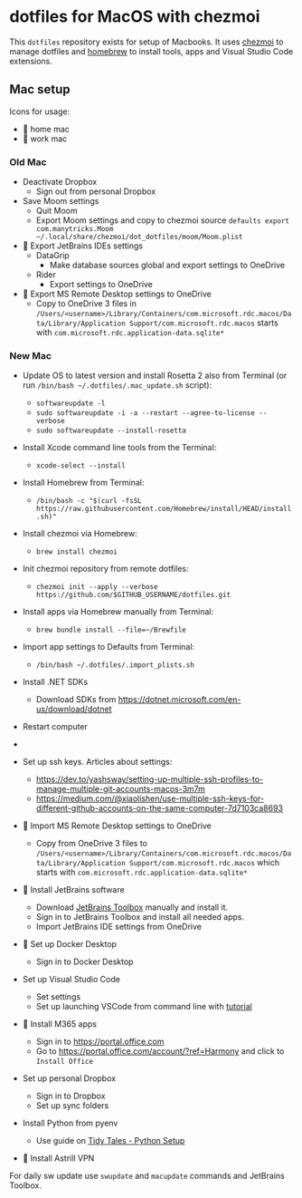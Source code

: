 # dotfiles for MacOS with chezmoi

This `dotfiles` repository exists for setup of Macbooks. It uses [chezmoi](https://www.chezmoi.io) to manage dotfiles and [homebrew](https://brew.sh) to install tools, apps and Visual Studio Code extensions.

## Mac setup

Icons for usage:
 - 🏡 home mac
 - 🏢 work mac

### Old Mac

- Deactivate Dropbox
    - Sign out from personal Dropbox
- Save Moom settings
    - Quit Moom
    - Export Moom settings and copy to chezmoi source `defaults export com.manytricks.Moom ~/.local/share/chezmoi/dot_dotfiles/moom/Moom.plist`
- 🏢 Export JetBrains IDEs settings
    - DataGrip
        - Make database sources global and export settings to OneDrive
    - Rider
        - Export settings to OneDrive
- 🏢 Export MS Remote Desktop settings to OneDrive
    - Copy to OneDrive 3 files in `/Users/<username>/Library/Containers/com.microsoft.rdc.macos/Data/Library/Application Support/com.microsoft.rdc.macos` starts with `com.microsoft.rdc.application-data.sqlite*`


### New Mac

- Update OS to latest version and install Rosetta 2 also from Terminal (or run `/bin/bash ~/.dotfiles/.mac_update.sh` script):
    - `softwareupdate -l`
    - `sudo softwareupdate -i -a --restart --agree-to-license --verbose`
    - `sudo softwareupdate --install-rosetta`

- Install Xcode command line tools from the Terminal:
    - `xcode-select --install`
- Install Homebrew from Terminal:
    - `/bin/bash -c "$(curl -fsSL https://raw.githubusercontent.com/Homebrew/install/HEAD/install.sh)"`
- Install chezmoi via Homebrew:
    - `brew install chezmoi`
- Init chezmoi repository from remote dotfiles:
    - `chezmoi init --apply --verbose https://github.com/$GITHUB_USERNAME/dotfiles.git`
- Install apps via Homebrew manually from Terminal:
    - `brew bundle install --file=~/Brewfile`
- Import app settings to Defaults from Terminal:
    - `/bin/bash ~/.dotfiles/.import_plists.sh`
- Install .NET SDKs
    - Download SDKs from https://dotnet.microsoft.com/en-us/download/dotnet
- Restart computer
- 
- Set up ssh keys. Articles about settings:
    - https://dev.to/yashsway/setting-up-multiple-ssh-profiles-to-manage-multiple-git-accounts-macos-3m7m
    - https://medium.com/@xiaolishen/use-multiple-ssh-keys-for-different-github-accounts-on-the-same-computer-7d7103ca8693
- 🏢 Import MS Remote Desktop settings to OneDrive
    - Copy from OneDrive 3 files to `/Users/<username>/Library/Containers/com.microsoft.rdc.macos/Data/Library/Application Support/com.microsoft.rdc.macos` which starts with `com.microsoft.rdc.application-data.sqlite*`
- 🏢 Install JetBrains software
    - Download [JetBrains Toolbox](https://www.jetbrains.com/toolbox-app/) manually and install it.
    - Sign in to JetBrains Toolbox and install all needed apps.
    - Import JetBrains IDE settings from OneDrive
- 🏢 Set up Docker Desktop
    - Sign in to Docker Desktop
- Set up Visual Studio Code
    - Set settings
    - Set up launching VSCode from command line with [tutorial](https://code.visualstudio.com/docs/setup/mac#_launching-from-the-command-line)
- 🏢 Install M365 apps
    - Sign in to https://portal.office.com
    - Go to https://portal.office.com/account/?ref=Harmony and click to `Install Office`
- Set up personal Dropbox
    - Sign in to Dropbox
    - Set up sync folders
- Install Python from pyenv
    - Use guide on [Tidy Tales - Python Setup](https://tidytales.ca/series/2023-01-24_reproducible-data-science/posts/python-setup)
- 🏢 Install Astrill VPN

For daily sw update use `swupdate` and `macupdate` commands and JetBrains Toolbox.
